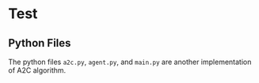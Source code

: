 # Test

## Python Files

The python files `a2c.py`, `agent.py`, and `main.py` are another implementation of A2C algorithm.
